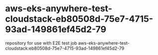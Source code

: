 # aws-eks-anywhere-test-cloudstack-eb80508d-75e7-4715-93ad-149861ef45d2-79
repository for use with E2E test job aws-eks-anywhere-test-cloudstack:eb80508d-75e7-4715-93ad-149861ef45d2-79
